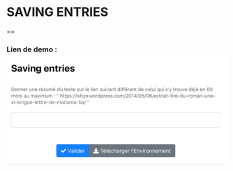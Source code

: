 # SAVING ENTRIES
==

### Lien de demo : [![image](Saving_entries.png)](https://pl.u-pem.fr/filebrowser/option?name=test_pl&path=Yggdrasil/AAAA/Anna/Example.pl)
